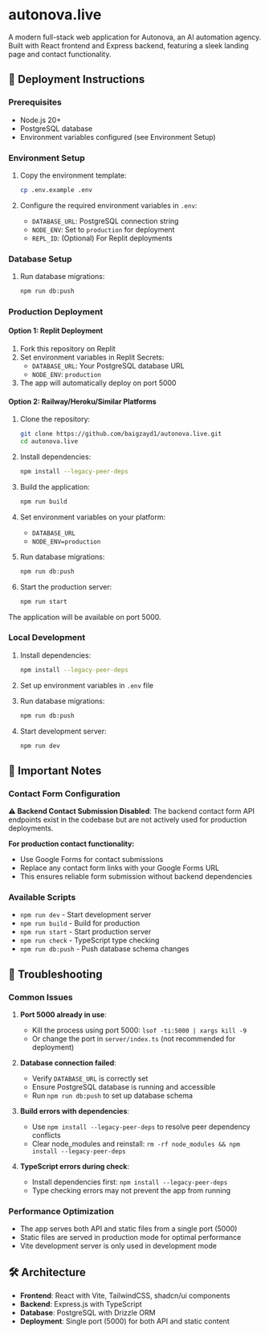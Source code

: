 # autonova.live

A modern full-stack web application for Autonova, an AI automation agency. Built with React frontend and Express backend, featuring a sleek landing page and contact functionality.

## 🚀 Deployment Instructions

### Prerequisites

- Node.js 20+ 
- PostgreSQL database
- Environment variables configured (see Environment Setup)

### Environment Setup

1. Copy the environment template:
   ```bash
   cp .env.example .env
   ```

2. Configure the required environment variables in `.env`:
   - `DATABASE_URL`: PostgreSQL connection string
   - `NODE_ENV`: Set to `production` for deployment
   - `REPL_ID`: (Optional) For Replit deployments

### Database Setup

1. Run database migrations:
   ```bash
   npm run db:push
   ```

### Production Deployment

#### Option 1: Replit Deployment

1. Fork this repository on Replit
2. Set environment variables in Replit Secrets:
   - `DATABASE_URL`: Your PostgreSQL database URL
   - `NODE_ENV`: `production`
3. The app will automatically deploy on port 5000

#### Option 2: Railway/Heroku/Similar Platforms

1. Clone the repository:
   ```bash
   git clone https://github.com/baigzayd1/autonova.live.git
   cd autonova.live
   ```

2. Install dependencies:
   ```bash
   npm install --legacy-peer-deps
   ```

3. Build the application:
   ```bash
   npm run build
   ```

4. Set environment variables on your platform:
   - `DATABASE_URL`
   - `NODE_ENV=production`

5. Run database migrations:
   ```bash
   npm run db:push
   ```

6. Start the production server:
   ```bash
   npm run start
   ```

The application will be available on port 5000.

### Local Development

1. Install dependencies:
   ```bash
   npm install --legacy-peer-deps
   ```

2. Set up environment variables in `.env` file

3. Run database migrations:
   ```bash
   npm run db:push
   ```

4. Start development server:
   ```bash
   npm run dev
   ```

## 📝 Important Notes

### Contact Form Configuration

**⚠️ Backend Contact Submission Disabled**: The backend contact form API endpoints exist in the codebase but are not actively used for production deployments. 

**For production contact functionality:**
- Use Google Forms for contact submissions
- Replace any contact form links with your Google Forms URL
- This ensures reliable form submission without backend dependencies

### Available Scripts

- `npm run dev` - Start development server
- `npm run build` - Build for production  
- `npm run start` - Start production server
- `npm run check` - TypeScript type checking
- `npm run db:push` - Push database schema changes

## 🔧 Troubleshooting

### Common Issues

1. **Port 5000 already in use**: 
   - Kill the process using port 5000: `lsof -ti:5000 | xargs kill -9`
   - Or change the port in `server/index.ts` (not recommended for deployment)

2. **Database connection failed**:
   - Verify `DATABASE_URL` is correctly set
   - Ensure PostgreSQL database is running and accessible
   - Run `npm run db:push` to set up database schema

3. **Build errors with dependencies**:
   - Use `npm install --legacy-peer-deps` to resolve peer dependency conflicts
   - Clear node_modules and reinstall: `rm -rf node_modules && npm install --legacy-peer-deps`

4. **TypeScript errors during check**:
   - Install dependencies first: `npm install --legacy-peer-deps`
   - Type checking errors may not prevent the app from running

### Performance Optimization

- The app serves both API and static files from a single port (5000)
- Static files are served in production mode for optimal performance
- Vite development server is only used in development mode

## 🛠 Architecture

- **Frontend**: React with Vite, TailwindCSS, shadcn/ui components
- **Backend**: Express.js with TypeScript
- **Database**: PostgreSQL with Drizzle ORM
- **Deployment**: Single port (5000) for both API and static content